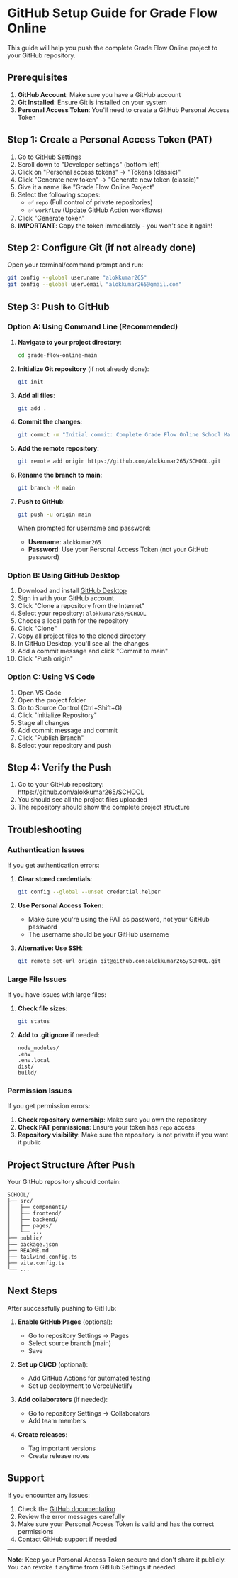 # GitHub Setup Guide for Grade Flow Online

This guide will help you push the complete Grade Flow Online project to your GitHub repository.

## Prerequisites

1. **GitHub Account**: Make sure you have a GitHub account
2. **Git Installed**: Ensure Git is installed on your system
3. **Personal Access Token**: You'll need to create a GitHub Personal Access Token

## Step 1: Create a Personal Access Token (PAT)

1. Go to [GitHub Settings](https://github.com/settings)
2. Scroll down to "Developer settings" (bottom left)
3. Click on "Personal access tokens" → "Tokens (classic)"
4. Click "Generate new token" → "Generate new token (classic)"
5. Give it a name like "Grade Flow Online Project"
6. Select the following scopes:
   - ✅ `repo` (Full control of private repositories)
   - ✅ `workflow` (Update GitHub Action workflows)
7. Click "Generate token"
8. **IMPORTANT**: Copy the token immediately - you won't see it again!

## Step 2: Configure Git (if not already done)

Open your terminal/command prompt and run:

```bash
git config --global user.name "alokkumar265"
git config --global user.email "alokkumar265@gmail.com"
```

## Step 3: Push to GitHub

### Option A: Using Command Line (Recommended)

1. **Navigate to your project directory**:
   ```bash
   cd grade-flow-online-main
   ```

2. **Initialize Git repository** (if not already done):
   ```bash
   git init
   ```

3. **Add all files**:
   ```bash
   git add .
   ```

4. **Commit the changes**:
   ```bash
   git commit -m "Initial commit: Complete Grade Flow Online School Management System"
   ```

5. **Add the remote repository**:
   ```bash
   git remote add origin https://github.com/alokkumar265/SCHOOL.git
   ```

6. **Rename the branch to main**:
   ```bash
   git branch -M main
   ```

7. **Push to GitHub**:
   ```bash
   git push -u origin main
   ```
   
   When prompted for username and password:
   - **Username**: `alokkumar265`
   - **Password**: Use your Personal Access Token (not your GitHub password)

### Option B: Using GitHub Desktop

1. Download and install [GitHub Desktop](https://desktop.github.com/)
2. Sign in with your GitHub account
3. Click "Clone a repository from the Internet"
4. Select your repository: `alokkumar265/SCHOOL`
5. Choose a local path for the repository
6. Click "Clone"
7. Copy all project files to the cloned directory
8. In GitHub Desktop, you'll see all the changes
9. Add a commit message and click "Commit to main"
10. Click "Push origin"

### Option C: Using VS Code

1. Open VS Code
2. Open the project folder
3. Go to Source Control (Ctrl+Shift+G)
4. Click "Initialize Repository"
5. Stage all changes
6. Add commit message and commit
7. Click "Publish Branch"
8. Select your repository and push

## Step 4: Verify the Push

1. Go to your GitHub repository: https://github.com/alokkumar265/SCHOOL
2. You should see all the project files uploaded
3. The repository should show the complete project structure

## Troubleshooting

### Authentication Issues

If you get authentication errors:

1. **Clear stored credentials**:
   ```bash
   git config --global --unset credential.helper
   ```

2. **Use Personal Access Token**:
   - Make sure you're using the PAT as password, not your GitHub password
   - The username should be your GitHub username

3. **Alternative: Use SSH**:
   ```bash
   git remote set-url origin git@github.com:alokkumar265/SCHOOL.git
   ```

### Large File Issues

If you have issues with large files:

1. **Check file sizes**:
   ```bash
   git status
   ```

2. **Add to .gitignore** if needed:
   ```
   node_modules/
   .env
   .env.local
   dist/
   build/
   ```

### Permission Issues

If you get permission errors:

1. **Check repository ownership**: Make sure you own the repository
2. **Check PAT permissions**: Ensure your token has `repo` access
3. **Repository visibility**: Make sure the repository is not private if you want it public

## Project Structure After Push

Your GitHub repository should contain:

```
SCHOOL/
├── src/
│   ├── components/
│   ├── frontend/
│   ├── backend/
│   ├── pages/
│   └── ...
├── public/
├── package.json
├── README.md
├── tailwind.config.ts
├── vite.config.ts
└── ...
```

## Next Steps

After successfully pushing to GitHub:

1. **Enable GitHub Pages** (optional):
   - Go to repository Settings → Pages
   - Select source branch (main)
   - Save

2. **Set up CI/CD** (optional):
   - Add GitHub Actions for automated testing
   - Set up deployment to Vercel/Netlify

3. **Add collaborators** (if needed):
   - Go to repository Settings → Collaborators
   - Add team members

4. **Create releases**:
   - Tag important versions
   - Create release notes

## Support

If you encounter any issues:

1. Check the [GitHub documentation](https://docs.github.com/)
2. Review the error messages carefully
3. Make sure your Personal Access Token is valid and has the correct permissions
4. Contact GitHub support if needed

---

**Note**: Keep your Personal Access Token secure and don't share it publicly. You can revoke it anytime from GitHub Settings if needed. 
